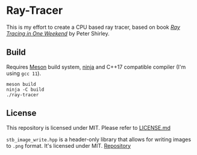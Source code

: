 # Ray-Tracer

This is my effort to create a CPU based ray tracer, based on book [_Ray Tracing in One Weekend_](https://raytracing.github.io/books/RayTracingInOneWeekend.html) by Peter Shirley.

## Build
Requires [Meson](https://mesonbuild.com/) build system, [ninja](https://ninja-build.org/) and C++17 compatible compiler (I'm using `gcc 11`).
```
meson build
ninja -C build
./ray-tracer
```

## License
This repository is licensed under MIT. Please refer to [LICENSE.md](LICENSE.md)

`stb_image_write.hpp` is a header-only library that allows for writing images to `.png` format. It's licensed under MIT. [Repository](https://github.com/nothings/stb)

